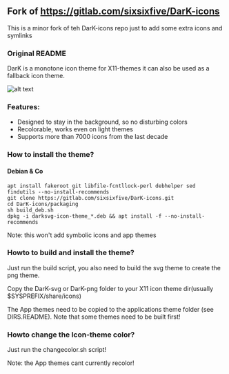 ## Fork of https://gitlab.com/sixsixfive/DarK-icons

This is a minor fork of teh DarK-icons repo just to add some extra icons and symlinks

### Original README
DarK is a monotone icon theme for X11-themes it can also be used as a fallback icon theme.

![alt text](https://gitlab.com/sixsixfive/dark-icons/raw/master/.preview.png)

### Features:

* Designed to stay in the background, so no disturbing colors
* Recolorable, works even on light themes
* Supports more than 7000 icons from the last decade

### How to install the theme?

#### Debian & Co

```
apt install fakeroot git libfile-fcntllock-perl debhelper sed findutils --no-install-recommends
git clone https://gitlab.com/sixsixfive/DarK-icons.git
cd DarK-icons/packaging
sh build_deb.sh
dpkg -i darksvg-icon-theme_*.deb && apt install -f --no-install-recommends
```

Note: this won't add symbolic icons and app themes

### Howto to build and install the theme?

Just run the build script, you also need to build the svg theme to create the png theme.

Copy the DarK-svg or DarK-png folder to your X11 icon theme dir(usually $SYSPREFIX/share/icons)

The App themes need to be copied to the applications theme folder (see DIRS.README). Note that some themes need to be built first!

### Howto change the Icon-theme color?

Just run the changecolor.sh script!

Note: the App themes cant currently recolor!

